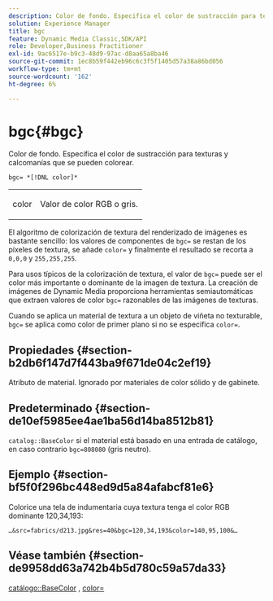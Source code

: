 ```yaml
---
description: Color de fondo. Especifica el color de sustracción para texturas y calcomanías que se pueden colorear.
solution: Experience Manager
title: bgc
feature: Dynamic Media Classic,SDK/API
role: Developer,Business Practitioner
exl-id: 9ac6517e-b9c3-48d9-97ac-d8aa65a8ba46
source-git-commit: 1ec8b59f442eb96c6c3f5f1405d57a38a86bd056
workflow-type: tm+mt
source-wordcount: '162'
ht-degree: 6%

---
```


# bgc{#bgc}

Color de fondo. Especifica el color de sustracción para texturas y calcomanías que se pueden colorear.

`bgc= *[!DNL color]*`

<table id="simpletable_131302355CAB4900A7B45FED903A1AAD" class="- topic/simpletable "> 
 <tr class="- topic/strow strow"> 
  <td class="- topic/stentry stentry"> <p><span class="+ topic/keyword sw-d/varname varname"> color</span> </p> </td> 
  <td class="- topic/stentry stentry"> <p>Valor de color RGB o gris. </p></td> 
 </tr> 
</table>

El algoritmo de colorización de textura del renderizado de imágenes es bastante sencillo: los valores de componentes de `bgc=` se restan de los píxeles de textura, se añade `color=` y finalmente el resultado se recorta a `0,0,0` y `255,255,255`.

Para usos típicos de la colorización de textura, el valor de `bgc=` puede ser el color más importante o dominante de la imagen de textura. La creación de imágenes de Dynamic Media proporciona herramientas semiautomáticas que extraen valores de color `bgc=` razonables de las imágenes de texturas.

Cuando se aplica un material de textura a un objeto de viñeta no texturable, `bgc=` se aplica como color de primer plano si no se especifica `color=`.

## Propiedades {#section-b2db6f147d7f443ba9f671de04c2ef19}

Atributo de material. Ignorado por materiales de color sólido y de gabinete.

## Predeterminado {#section-de10ef5985ee4ae1ba56d14ba8512b81}

`catalog::BaseColor` si el material está basado en una entrada de catálogo, en caso contrario  `bgc=808080` (gris neutro).

## Ejemplo {#section-bf5f0f296bc448ed9d5a84afabcf81e6}

Colorice una tela de indumentaria cuya textura tenga el color RGB dominante 120,34,193:

`…&src=fabrics/d213.jpg&res=40&bgc=120,34,193&color=140,95,100&…`

## Véase también {#section-de9958dd63a742b4b5d780c59a57da33}

[catálogo::BaseColor](../../../../../ir-api/material-cat/image-rendering-api-ref/c-ir-material-catalog/c-ir-material-data-reference/r-ir-basecolor.md#reference-5f02371b1d8e444ab12d2614d9792de8) ,  [color=](../../../../../ir-api/http-protocol/image-rendering-api-ref/c-ir-http-protocol-ref/c-ir-http-protocol-command-reference/r-ir-http-color.md#reference-ea3cba9edfe94dbab86d8f123a9ed0aa)
